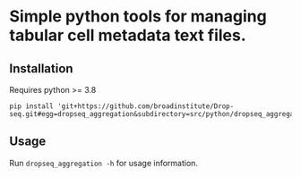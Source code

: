 # Simple python tools for managing tabular cell metadata text files.

## Installation

Requires python >= 3.8
```
pip install 'git+https://github.com/broadinstitute/Drop-seq.git#egg=dropseq_aggregation&subdirectory=src/python/dropseq_aggregation'
```

## Usage

Run `dropseq_aggregation -h` for usage information.

